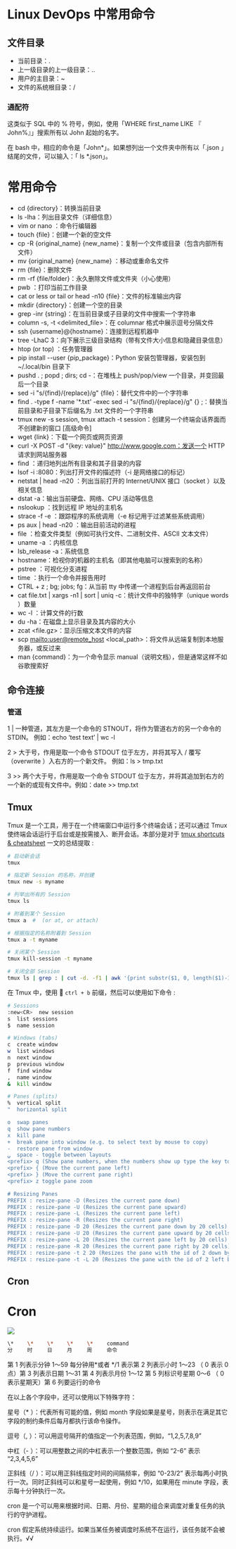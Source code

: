 # Linux DevOps 中常用命令

## 文件目录

* 当前目录：.
* 上一级目录的上一级目录：..
* 用户的主目录：~
* 文件的系统根目录：/

### 通配符

这类似于 SQL 中的 % 符号，例如，使用「WHERE first_name LIKE 『 John%』」搜索所有以 John 起始的名字。

在 bash 中，相应的命令是「John*」。如果想列出一个文件夹中所有以「.json 」结尾的文件，可以输入：「 ls *.json」。

# 常用命令

* cd {directory}：转换当前目录
* ls -lha：列出目录文件（详细信息）
* vim or nano ：命令行编辑器
* touch {file}：创建一个新的空文件
* cp -R {original_name} {new_name}：复制一个文件或目录（包含内部所有文件）
* mv {original_name} {new_name} ：移动或重命名文件
* rm {file}：删除文件
* rm -rf {file/folder}：永久删除文件或文件夹（小心使用）
* pwb ：打印当前工作目录
* cat or less or tail or head -n10 {file}：文件的标准输出内容
* mkdir {directory}：创建一个空的目录
* grep -inr {string}：在当前目录或子目录的文件中搜索一个字符串
* column -s, -t <delimited_file>：在 columnar 格式中展示逗号分隔文件
* ssh {username}@{hostname}：连接到远程机器中
* tree -LhaC 3：向下展示三级目录结构（带有文件大小信息和隐藏目录信息）
* htop (or top) ：任务管理器
* pip install --user {pip_package}：Python 安装包管理器，安装包到 ~/.local/bin 目录下
* pushd . ; popd ; dirs; cd -：在堆栈上 push/pop/view 一个目录，并变回最后一个目录
* sed -i "s/{find}/{replace}/g" {file}：替代文件中的一个字符串
* find . -type f -name '\*.txt' -exec sed -i "s/{find}/{replace}/g" {} \;：替换当前目录和子目录下后缀名为 .txt 文件的一个字符串
* tmux new -s session, tmux attach -t session：创建另一个终端会话界面而不创建新的窗口 [高级命令]
* wget {link}：下载一个网页或网页资源
* curl -X POST -d "{key: value}" http://www.google.com：发送一个 HTTP 请求到网站服务器
* find <directory>：递归地列出所有目录和其子目录的内容
* lsof -i :8080：列出打开文件的描述符（-i 是网络接口的标记）
* netstat | head -n20 ：列出当前打开的 Internet/UNIX 接口（socket ）以及相关信息
* dstat -a：输出当前硬盘、网络、CPU 活动等信息
* nslookup <IP address>：找到远程 IP 地址的主机名
* strace -f -e <syscall> <cmd>：跟踪程序的系统调用（-e 标记用于过滤某些系统调用）
* ps aux | head -n20 ：输出目前活动的进程
* file <file>：检查文件类型（例如可执行文件、二进制文件、ASCII 文本文件）
* uname -a ：内核信息
* lsb_release -a：系统信息
* hostname：检视你的机器的主机名（即其他电脑可以搜索到的名称）
* pstree ：可视化分支进程
* time <cmd>：执行一个命令并报告用时
* CTRL + z ; bg; jobs; fg：从当前 tty 中传递一个进程到后台再返回前台
* cat file.txt | xargs -n1 | sort | uniq -c：统计文件中的独特字（unique words ）数量
* wc -l <file>：计算文件的行数
* du -ha：在磁盘上显示目录及其内容的大小
* zcat <file.gz>：显示压缩文本文件的内容
* scp <mailto:user@remote_host> <local_path>：将文件从远端复制到本地服务器，或反过来
* man {command}：为一个命令显示 manual（说明文档），但是通常这样不如谷歌搜索好

## 命令连接

### 管道

1 | 一种管道，其左方是一个命令的 STNOUT，将作为管道右方的另一个命令的 STDIN。 例如：echo ‘test text’ | wc -l

2 > 大于号，作用是取一个命令 STDOUT 位于左方，并将其写入 / 覆写（overwrite ）入右方的一个新文件。 例如：ls > tmp.txt

3 >> 两个大于号，作用是取一个命令 STDOUT 位于左方，并将其追加到右方的一个新的或现有文件中。例如：date >> tmp.txt

## Tmux

Tmux 是一个工具，用于在一个终端窗口中运行多个终端会话；还可以通过 Tmux 使终端会话运行于后台或是按需接入、断开会话。本部分是对于 [tmux shortcuts & cheatsheet](https://parg.co/UrT) 一文的总结提取 :

```sh
# 启动新会话
tmux

# 指定新 Session 的名称，并创建
tmux new -s myname

# 列举出所有的 Session
tmux ls

# 附着到某个 Session
tmux a  #  (or at, or attach)

# 根据指定的名称附着到 Session
tmux a -t myname

# 关闭某个 Session
tmux kill-session -t myname

# 关闭全部 Session
tmux ls | grep : | cut -d. -f1 | awk '{print substr($1, 0, length($1)-1)}' | xargs kill
```

在 Tmux 中，使用  `ctrl + b` 前缀，然后可以使用如下命令 :

```sh
# Sessions
:new<CR>  new session
s  list sessions
$  name session

# Windows (tabs)
c  create window
w  list windows
n  next window
p  previous window
f  find window
,  name window
&  kill window

# Panes (splits)
%  vertical split
"  horizontal split

o  swap panes
q  show pane numbers
x  kill pane
+  break pane into window (e.g. to select text by mouse to copy)
-  restore pane from window
⍽  space - toggle between layouts
<prefix> q (Show pane numbers, when the numbers show up type the key to goto that pane)
<prefix> { (Move the current pane left)
<prefix> } (Move the current pane right)
<prefix> z toggle pane zoom

# Resizing Panes
PREFIX : resize-pane -D (Resizes the current pane down)
PREFIX : resize-pane -U (Resizes the current pane upward)
PREFIX : resize-pane -L (Resizes the current pane left)
PREFIX : resize-pane -R (Resizes the current pane right)
PREFIX : resize-pane -D 20 (Resizes the current pane down by 20 cells)
PREFIX : resize-pane -U 20 (Resizes the current pane upward by 20 cells)
PREFIX : resize-pane -L 20 (Resizes the current pane left by 20 cells)
PREFIX : resize-pane -R 20 (Resizes the current pane right by 20 cells)
PREFIX : resize-pane -t 2 20 (Resizes the pane with the id of 2 down by 20 cells)
PREFIX : resize-pane -t -L 20 (Resizes the pane with the id of 2 left by 20 cells)
```

## Cron

# Cron

![](http://fs.gimoo.net/img/2014/10/12/011835_5439666b84167.jpg)

```sh
\*　　 \*　　 \*　　 \*　　 \*　　 command
分　   时　   日　   月　   周　   命令
```

第 1 列表示分钟 1～59 每分钟用*或者 */1 表示第 2 列表示小时 1～23 （ 0 表示 0 点）第 3 列表示日期 1～31 第 4 列表示月份 1～12 第 5 列标识号星期 0～6 （ 0 表示星期天）第 6 列要运行的命令

在以上各个字段中，还可以使用以下特殊字符：

星号（\* ）：代表所有可能的值，例如 month 字段如果是星号，则表示在满足其它字段的制约条件后每月都执行该命令操作。

逗号（, ）：可以用逗号隔开的值指定一个列表范围，例如，“1,2,5,7,8,9”

中杠（- ）：可以用整数之间的中杠表示一个整数范围，例如 “2-6” 表示 “2,3,4,5,6”

正斜线（/ ）：可以用正斜线指定时间的间隔频率，例如 “0-23/2” 表示每两小时执行一次。同时正斜线可以和星号一起使用，例如 \*/10，如果用在 minute 字段，表示每十分钟执行一次。

cron 是一个可以用来根据时间、日期、月份、星期的组合来调度对重复任务的执行的守护进程。

cron 假定系统持续运行。如果当某任务被调度时系统不在运行，该任务就不会被执行。√√

